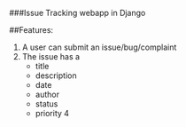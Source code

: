 ###Issue Tracking webapp in Django

##Features: 

1. A user can submit an issue/bug/complaint
2. The issue has a 
   - title 
   - description
   - date
   - author 
   - status
   - priority
4
